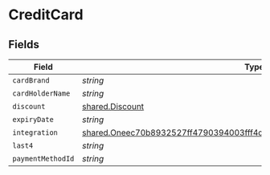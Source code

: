 # CreditCard


## Fields

| Field                                                                                                                                                                  | Type                                                                                                                                                                   | Required                                                                                                                                                               | Description                                                                                                                                                            |
| ---------------------------------------------------------------------------------------------------------------------------------------------------------------------- | ---------------------------------------------------------------------------------------------------------------------------------------------------------------------- | ---------------------------------------------------------------------------------------------------------------------------------------------------------------------- | ---------------------------------------------------------------------------------------------------------------------------------------------------------------------- |
| `cardBrand`                                                                                                                                                            | *string*                                                                                                                                                               | :heavy_minus_sign:                                                                                                                                                     | N/A                                                                                                                                                                    |
| `cardHolderName`                                                                                                                                                       | *string*                                                                                                                                                               | :heavy_minus_sign:                                                                                                                                                     | N/A                                                                                                                                                                    |
| `discount`                                                                                                                                                             | [shared.Discount](../../models/shared/discount.md)                                                                                                                     | :heavy_minus_sign:                                                                                                                                                     | N/A                                                                                                                                                                    |
| `expiryDate`                                                                                                                                                           | *string*                                                                                                                                                               | :heavy_minus_sign:                                                                                                                                                     | N/A                                                                                                                                                                    |
| `integration`                                                                                                                                                          | [shared.Oneec70b8932527ff4790394003fff4dc0129da172d7ffa7d79fdfb7db427d1746](../../models/shared/oneec70b8932527ff4790394003fff4dc0129da172d7ffa7d79fdfb7db427d1746.md) | :heavy_minus_sign:                                                                                                                                                     | N/A                                                                                                                                                                    |
| `last4`                                                                                                                                                                | *string*                                                                                                                                                               | :heavy_minus_sign:                                                                                                                                                     | N/A                                                                                                                                                                    |
| `paymentMethodId`                                                                                                                                                      | *string*                                                                                                                                                               | :heavy_minus_sign:                                                                                                                                                     | N/A                                                                                                                                                                    |